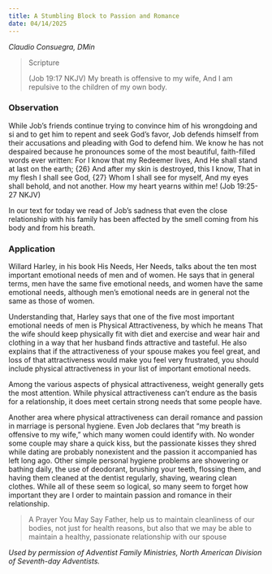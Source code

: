 ```yaml
---
title: A Stumbling Block to Passion and Romance
date: 04/14/2025
---
```


_Claudio Consuegra, DMin_

> <p>Scripture</p>
> (Job 19:17 NKJV) My breath is offensive to my wife, And I am repulsive to the children of my own body.

### Observation

While Job’s friends continue trying to convince him of his wrongdoing and si and to get him to repent and seek God’s favor, Job defends himself from their accusations and pleading with God to defend him. We know he has not despaired because he pronounces some of the most beautiful, faith-filled words ever written: For I know that my Redeemer lives, And He shall stand at last on the earth; {26} And after my skin is destroyed, this I know, That in my flesh I shall see God, {27} Whom I shall see for myself, And my eyes shall behold, and not another. How my heart yearns within me! (Job 19:25-27 NKJV)

In our text for today we read of Job’s sadness that even the close relationship with his family has been affected by the smell coming from his body and from his breath.

### Application

Willard Harley, in his book His Needs, Her Needs, talks about the ten most important emotional needs of men and of women. He says that in general terms, men have the same five emotional needs, and women have the same emotional needs, although men’s emotional needs are in general not the same as those of women.

Understanding that, Harley says that one of the five most important emotional needs of men is Physical Attractiveness, by which he means That the wife should keep physically fit with diet and exercise and wear hair and clothing in a way that her husband finds attractive and tasteful. He also explains that if the attractiveness of your spouse makes you feel great, and loss of that attractiveness would make you feel very frustrated, you should include physical attractiveness in your list of important emotional needs.

Among the various aspects of physical attractiveness, weight generally gets the most attention. While physical attractiveness can’t endure as the basis for a relationship, it does meet certain strong needs that some people have.

Another area where physical attractiveness can derail romance and passion in marriage is personal hygiene. Even Job declares that “my breath is offensive to my wife,” which many women could identify with. No wonder some couple may share a quick kiss, but the passionate kisses they shred while dating are probably nonexistent and the passion it accompanied has left long ago. Other simple personal hygiene problems are showering or bathing daily, the use of deodorant, brushing your teeth, flossing them, and having them cleaned at the dentist regularly, shaving, wearing clean clothes. While all of these seem so logical, so many seem to forget how important they are I order to maintain passion and romance in their relationship.

> <callout>A Prayer You May Say</callout>
> Father, help us to maintain cleanliness of our bodies, not just for health reasons, but also that we may be able to maintain a healthy, passionate relationship with our spouse

_Used by permission of Adventist Family Ministries, North American Division of Seventh-day Adventists._